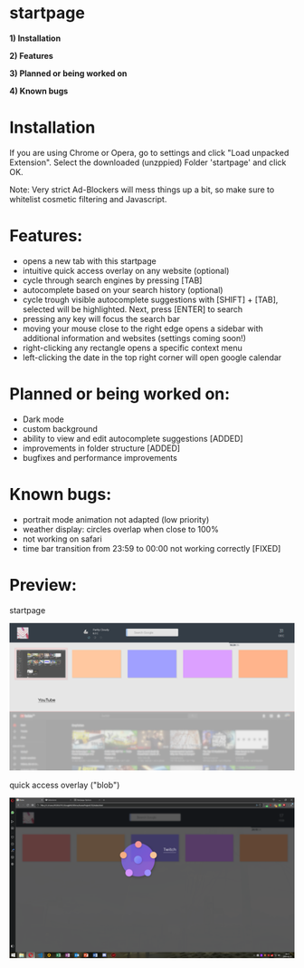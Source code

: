 # startpage

**1) Installation**

**2) Features**

**3) Planned or being worked on**

**4) Known bugs**

# Installation

If you are using Chrome or Opera, go to settings and click "Load unpacked Extension". Select the downloaded (unzppied) Folder 'startpage' and click OK.

Note: Very strict Ad-Blockers will mess things up a bit, so make sure to whitelist cosmetic filtering and Javascript.

# Features:
  - opens a new tab with this startpage
  - intuitive quick access overlay on any website (optional)
  - cycle through search engines by pressing [TAB]
  - autocomplete based on your search history (optional)
  - cycle trough visible autocomplete suggestions with [SHIFT] + [TAB], selected will be highlighted. Next, press [ENTER] to search
  - pressing any key will focus the search bar
  - moving your mouse close to the right edge opens a sidebar with additional information and websites (settings coming soon!)
  - right-clicking any rectangle opens a specific context menu
  - left-clicking the date in the top right corner will open google calendar

# Planned or being worked on:
- Dark mode
- custom background
- ability to view and edit autocomplete suggestions [ADDED]
- improvements in folder structure [ADDED]
- bugfixes and performance improvements

# Known bugs:
- portrait mode animation not adapted (low priority)
- weather display: circles overlap when close to 100%
- not working on safari
- time bar transition from 23:59 to 00:00 not working correctly [FIXED]

# Preview:

startpage

![alt text](https://github.com/Usernameeeeeeeee/startpage/blob/master/home2.png)

quick access overlay ("blob")

![alt text](https://github.com/Usernameeeeeeeee/startpage/blob/master/blob.png)
